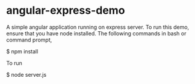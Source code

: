# angular-express-demo


A simple angular application running on express server.
To run this demo, ensure that you have node installed. The following commands in bash or command prompt,

$ npm install

To run

$ node server.js
